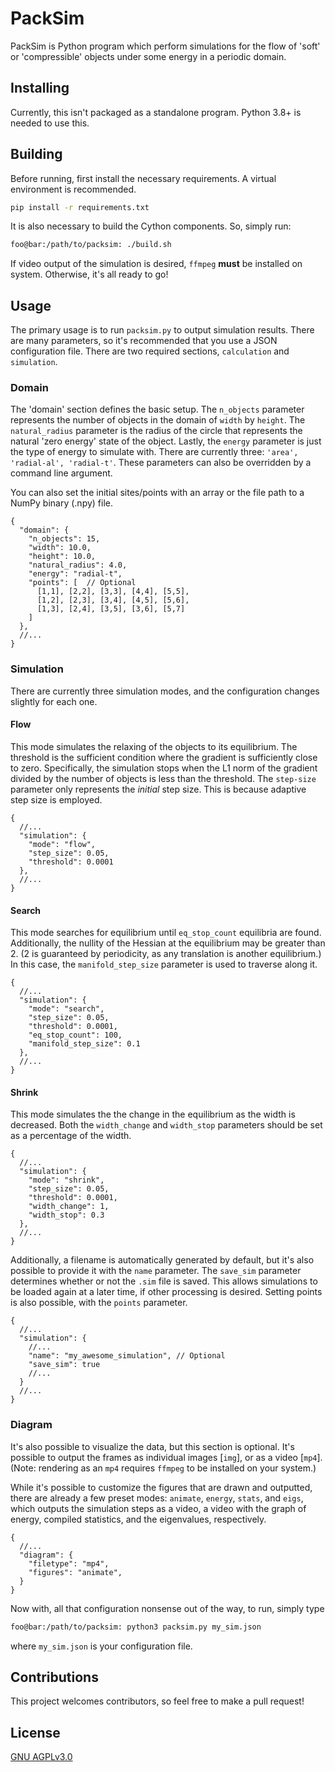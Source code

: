 # PackSim

PackSim is Python program which perform simulations for the flow of 'soft' or 'compressible' objects under some energy in a periodic domain.


## Installing
Currently, this isn't packaged as a standalone program. Python 3.8+ is needed to use this.

## Building

Before running, first install the necessary requirements. A virtual environment is recommended.

```bash
pip install -r requirements.txt
```
It is also necessary to build the Cython components. So, simply run:

```bash
foo@bar:/path/to/packsim: ./build.sh
```
If video output of the simulation is desired, `ffmpeg` **must** be installed on system. Otherwise, it's all ready to go!

## Usage

The primary usage is to run `packsim.py` to output simulation results. There are many parameters, so it's recommended that you use a JSON configuration file. There are two required sections, `calculation` and `simulation`.

### Domain

The 'domain' section defines the basic setup. The `n_objects` parameter represents the number of objects in the domain of `width` by  `height`. The `natural_radius` parameter is the radius of the circle that represents the natural 'zero energy' state of the object. Lastly, the `energy` parameter is just the type of energy to simulate with. There are currently three: `'area', 'radial-al', 'radial-t'`. These parameters can also be overridden by a command line argument.

You can also set the initial sites/points with an array or the file path to a NumPy binary (.npy) file.

```jsonc
{
  "domain": {
    "n_objects": 15,
    "width": 10.0,
    "height": 10.0,
    "natural_radius": 4.0,
    "energy": "radial-t",
    "points": [  // Optional
      [1,1], [2,2], [3,3], [4,4], [5,5],
      [1,2], [2,3], [3,4], [4,5], [5,6],
      [1,3], [2,4], [3,5], [3,6], [5,7]
    ]
  },
  //...
}
```

### Simulation

There are currently three simulation modes, and the configuration changes slightly for each one.


#### Flow
This mode simulates the relaxing of the objects to its equilibrium. The threshold is the sufficient condition where the gradient is sufficiently close to zero. Specifically, the simulation stops when the L1 norm of the gradient divided by the number of objects is less than the threshold. The `step-size` parameter only represents the *initial* step size. This is because adaptive step size is employed.

```jsonc
{
  //...
  "simulation": {
    "mode": "flow",
    "step_size": 0.05,
    "threshold": 0.0001
  },
  //...
}
```

#### Search
This mode searches for equilibrium until `eq_stop_count` equilibria are found. Additionally, the nullity of the Hessian at the equilibrium may be greater than 2. (2 is guaranteed by periodicity, as any translation is another equilibrium.) In this case, the `manifold_step_size` parameter is used to traverse along it.

```jsonc
{
  //...
  "simulation": {
    "mode": "search",
    "step_size": 0.05,
    "threshold": 0.0001,
    "eq_stop_count": 100,
    "manifold_step_size": 0.1
  },
  //...
}
```

#### Shrink
This mode simulates the the change in the equilibrium as the width is decreased. Both the `width_change` and `width_stop` parameters should be set as a percentage of the width.
```jsonc
{
  //...
  "simulation": {
    "mode": "shrink",
    "step_size": 0.05,
    "threshold": 0.0001,
    "width_change": 1,
    "width_stop": 0.3
  },
  //...
}
```

Additionally, a filename is automatically generated by default, but it's also possible to provide it with the `name` parameter. The `save_sim` parameter determines whether or not the `.sim` file is saved. This allows simulations to be loaded again at a later time, if other processing is desired. Setting points is also possible, with the `points` parameter.

```jsonc
{
  //...
  "simulation": {
    //...
    "name": "my_awesome_simulation", // Optional
    "save_sim": true
    //...
  }
  //...
}
```

### Diagram
It's also possible to visualize the data, but this section is optional. It's possible to output the frames as individual images [`img`], or as a video [`mp4`]. (Note: rendering as an `mp4` requires `ffmpeg` to be installed on your system.)

While it's possible to customize the figures that are drawn and outputted, there are already a few preset modes: `animate`, `energy`, `stats`, and `eigs`, which outputs the simulation steps as a video, a video with the graph of energy, compiled statistics, and the eigenvalues, respectively.

```jsonc
{
  //...
  "diagram": {
    "filetype": "mp4",
    "figures": "animate",
  }
}
```

Now with, all that configuration nonsense out of the way, to run, simply type
```bash
foo@bar:/path/to/packsim: python3 packsim.py my_sim.json
```
where `my_sim.json` is your configuration file.

## Contributions

This project welcomes contributors, so feel free to make a pull request!

## License
[GNU AGPLv3.0](https://choosealicense.com/licenses/agpl-3.0/)